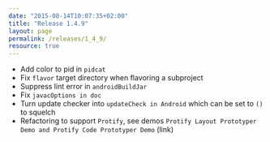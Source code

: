 ```yaml
---
date: "2015-08-14T10:07:35+02:00"
title: "Release 1.4.9"
layout: page
permalink: /releases/1_4_9/
resource: true
---
```


* Add color to pid in `pidcat`
* Fix `flavor` target directory when flavoring a subproject
* Suppress lint error in `androidBuildJar`
* Fix `javacOptions in doc`
* Turn update checker into `updateCheck in Android` which can be set to `()` to squelch
* Refactoring to support `Protify`, see demos `Protify Layout Prototyper Demo and Protify Code Prototyper Demo` (link)
